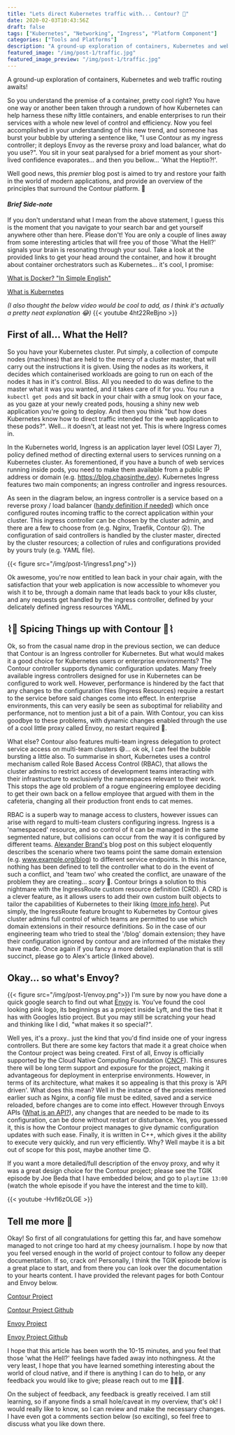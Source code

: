```yaml
---
title: "Lets direct Kubernetes traffic with... Contour? 🚦"
date: 2020-02-03T10:43:56Z
draft: false
tags: ["Kubernetes", "Networking", "Ingress", "Platform Component"]
categories: ["Tools and Platforms"]
description: "A ground-up exploration of containers, Kubernetes and web traffic routing awaits!"
featured_image: "/img/post-1/traffic.jpg"
featured_image_preview: "/img/post-1/traffic.jpg"
---
```

A ground-up exploration of containers, Kubernetes and web traffic routing awaits!
<!--more-->

So you understand the premise of a container, pretty cool right? You have one way or another been taken through a rundown of how Kubernetes can help harness these nifty little containers, and enable enterprises to run their services with a whole new level of control and efficiency. Now you feel accomplished in your understanding of this new trend, and someone has burst your bubble by uttering a sentence like, "I use Contour as my ingress controller; it deploys Envoy as the reverse proxy and load balancer, what do you use?". You sit in your seat paralysed for a brief moment as your short-lived confidence evaporates... and then you bellow... 'What the Heptio?!'.

Well good news, this *premier* blog post is aimed to try and restore your faith in the world of modern applications, and provide an overview of the principles that surround the Contour platform. 👏

#### *Brief Side-note*

If you don't understand what I mean from the above statement, I guess this is the moment that you navigate to your search bar and get yourself anywhere other than here. Please don't! You are only a couple of lines away from some interesting articles that will free you of those 'What the Hell?' signals your brain is resonating through your soul. Take a look at the provided links to get your head around the container, and how it brought about container orchestrators such as Kubernetes... it's cool, I promise:

[What is Docker? "In Simple English"](https://blog.usejournal.com/what-is-docker-in-simple-english-a24e8136b90b)

[What is Kubernetes](https://kubernetes.io/docs/concepts/overview/what-is-kubernetes/)

_(I also thought the below video would be cool to add, as I think it's actually a pretty neat explanation 😂)_
{{< youtube 4ht22ReBjno >}}
&nbsp;
## **First of all... What the Hell?**
So you have your Kubernetes cluster. Put simply, a collection of compute nodes (machines) that are held to the mercy of a cluster master, that will carry out the instructions it is given. Using the nodes as its workers, it decides which containerised workloads are going to run on each of the nodes it has in it's control. Bliss. All you needed to do was define to the master what it was you wanted, and it takes care of it for you. You run a ```kubectl get pods``` and sit back in your chair with a smug look on your face, as you gaze at your newly created pods, housing a shiny new web application you're going to deploy. And then you think "but how does Kubernetes know how to direct traffic intended for the web application to these pods?". Well... it doesn't, at least not yet. This is where Ingress comes in.

In the Kubernetes world, Ingress is an application layer level (OSI Layer 7), policy defined method of directing external users to services running on a Kubernetes cluster. As forementioned, if you have a bunch of web services running inside pods, you need to make them available from a public IP address or domain (e.g. https://blog.chaosinthe.dev). Kubernetes Ingress features two main components; an ingress controller and ingress resources.

As seen in the diagram below, an ingress controller is a service based on a reverse proxy / load balancer ([handy definition if needed](https://www.nginx.com/resources/glossary/reverse-proxy-vs-load-balancer/)) which once configured routes incoming traffic to the correct application within your cluster. This ingress controller can be chosen by the cluster admin, and there are a few to choose from (e.g. Nginx, Traefik, Contour 😲). The configuration of said controllers is handled by the cluster master, directed by the cluster resources; a collection of rules and configurations provided by yours truly (e.g. YAML file).

{{< figure src="/img/post-1/ingress1.png">}}

Ok awesome, you're now entitled to lean back in your chair again, with the satisfaction that your web application is now accessible to whomever you wish it to be, through a domain name that leads back to your k8s cluster, and any requests get handled by the ingress controller, defined by your delicately defined ingress resources YAML.

## ⌇🔵 Spicing Things up with Contour 🔵⌇

Ok, so from the casual name drop in the previous section, we can deduce that Contour is an Ingress controller for Kubernetes. But what would makes it a good choice for Kubernetes users or enterprise environments? The Contour controller supports dynamic configuration updates. Many freely available ingress controllers designed for use in Kubernetes can be configured to work well. However, performance is hindered by the fact that any changes to the configuration files (Ingress Resources) require a restart to the service before said changes come into effect. In enterprise environments, this can very easily be seen as suboptimal for reliability and performance, not to mention just a bit of a pain. With Contour, you can kiss goodbye to these problems, with dynamic changes enabled through the use of a cool little proxy called Envoy, no restart required 🥳.

What else? Contour also features multi-team ingress delegation to protect service access on multi-team clusters 😄... ok ok, I can feel the bubble bursting a little also. To summarise in short, Kubernetes uses a control mechanism called Role Based Access Control (RBAC), that allows the cluster admins to restrict access of development teams interacting with their infrastructure to exclusively the namespaces relevant to their work. This stops the age old problem of a rogue engineering employee deciding to get their own back on a fellow employee that argued with them in the cafeteria, changing all their production front ends to cat memes.

RBAC is a superb way to manage access to clusters, however issues can arise with regard to multi-team clusters configuring ingress. Ingress is a 'namespaced' resource, and so control of it can be managed in the same segmented nature, but collisions can occur from the way it is configured by different teams. [Alexander Brand's](https://blog.heptio.com/improving-the-multi-team-kubernetes-ingress-experience-with-heptio-contour-0-6-55ae0c0cadef) blog post on this subject eloquently describes the scenario where two teams point the same domain extension (e.g. www.example.org/blog) to different service endpoints. In this instance, nothing has been defined to tell the controller what to do in the event of such a conflict, and 'team two' who created the conflict, are unaware of the problem they are creating... *scary* 👻. Contour brings a solution to this nightmare with the IngressRoute custom resource definition (CRD). A CRD is a clever feature, as it allows users to add their own custom built objects to tailor the capabilities of Kubernetes to their liking ([more info here](https://medium.com/velotio-perspectives/extending-kubernetes-apis-with-custom-resource-definitions-crds-139c99ed3477)). Put simply, the IngressRoute feature brought to Kubernetes by Contour gives cluster admins full control of which teams are permitted to use which domain extensions in their resource definitions. So in the case of our engineering team who tried to steal the '/blog' domain extension; they have their configuration ignored by contour and are informed of the mistake they have made. Once again if you fancy a more detailed explanation that is still succinct, please go to Alex's article (linked above).


## Okay... so what's Envoy?
{{< figure src="/img/post-1/envoy.png">}}
I'm sure by now you have done a quick google search to find out what [Envoy](https://www.envoyproxy.io/) is. You've found the cool looking pink logo, its beginnings as a project inside Lyft, and the ties that it has with Googles Istio project. But you may still be scratching your head and thinking like I did, "what makes it so special?".

Well yes, it's a proxy.. just the kind that you'd find inside one of your ingress controllers. But there are some key factors that made it a great choice when the Contour project was being created. First of all, Envoy is officially supported by the Cloud Native Computing Foundation ([CNCF](https://www.cncf.io/cncf-envoy-project-journey/#)). This ensures there will be long term support and exposure for the project, making it advantageous for deployment in enterprise environments. However, in terms of its architecture, what makes it so appealing is that this proxy is 'API driven'. What does this mean? Well in the instance of the proxies mentioned earlier such as Nginx, a config file must be edited, saved and a service reloaded, before changes are to come into effect. However through Envoys APIs ([What is an API?](https://www.youtube.com/watch?v=s7wmiS2mSXY)), any changes that are needed to be made to its configuration, can be done without restart or disturbance. Yes, you guessed it, this is how the Contour project manages to give dynamic configuration updates with such ease. Finally, it is written in C++, which gives it the ability to execute very quickly, and run very efficiently. Why? Well maybe it is a bit out of scope for this post, maybe another time 😊.

If you want a more detailed/full description of the envoy proxy, and why it was a great design choice for the Contour project; please see the TGIK episode by Joe Beda that I have embedded below, and go to ```playtime 13:00``` (watch the whole episode if you have the interest and the time to kill).

{{< youtube -Hvfl6zOLGE >}}

## Tell me more 🙏
Okay! So first of all congratulations for getting this far, and have somehow managed to not cringe too hard at my cheesy journalism. I hope by now that you feel versed enough in the world of project contour to follow any deeper documentation. If so, crack on! Personally, I think the TGIK episode below is a great place to start, and from there you can look over the documentation to your hearts content. I have provided the relevant pages for both Contour and Envoy below.

[Contour Project](https://projectcontour.io/)

[Contour Project Github](https://github.com/projectcontour/contour)

[Envoy Project](https://www.envoyproxy.io/)

[Envoy Project Github](https://github.com/envoyproxy/envoy)

I hope that this article has been worth the 10-15 minutes, and you feel that those 'what the Hell?' feelings have faded away into nothingness. At the very least, I hope that you have learned something interesting about the world of cloud native, and if there is anything I can do to help, or any feedback you would like to give; please reach out to me 🙋🏻‍♂️.

On the subject of feedback, any feedback is greatly received. I am still learning, so if anyone finds a small hole/caveat in my overview, that's ok! I would really like to know, so I can review and make the necessary changes. I have even got a comments section below (so exciting), so feel free to discuss what you like down there.
